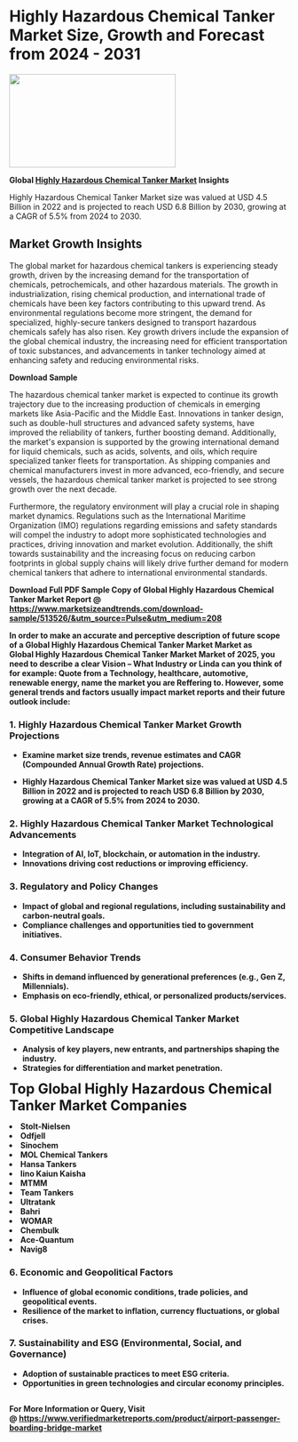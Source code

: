 <H1>Highly Hazardous Chemical Tanker Market Size, Growth and Forecast from 2024 - 2031</H1><img class="aligncenter size-medium wp-image-584254" src="https://thirdeyenews.in/wp-content/uploads/2024/09/Global-Market-Research-300x168.jpeg" alt="" width="300" height="168" /><p><strong>Global&nbsp;<a href="https://www.marketsizeandtrends.com/download-sample/513526/&amp;utm_source=Pulse&amp;utm_medium=208">Highly Hazardous Chemical Tanker Market</a> Insights</strong></p><p>Highly Hazardous Chemical Tanker Market size was valued at USD 4.5 Billion in 2022 and is projected to reach USD 6.8 Billion by 2030, growing at a CAGR of 5.5% from 2024 to 2030.</p><p><h2>Market Growth Insights</h2> <p>The global market for hazardous chemical tankers is experiencing steady growth, driven by the increasing demand for the transportation of chemicals, petrochemicals, and other hazardous materials. The growth in industrialization, rising chemical production, and international trade of chemicals have been key factors contributing to this upward trend. As environmental regulations become more stringent, the demand for specialized, highly-secure tankers designed to transport hazardous chemicals safely has also risen. Key growth drivers include the expansion of the global chemical industry, the increasing need for efficient transportation of toxic substances, and advancements in tanker technology aimed at enhancing safety and reducing environmental risks.</p> <p><strong>Download Sample</strong></p> <p>The hazardous chemical tanker market is expected to continue its growth trajectory due to the increasing production of chemicals in emerging markets like Asia-Pacific and the Middle East. Innovations in tanker design, such as double-hull structures and advanced safety systems, have improved the reliability of tankers, further boosting demand. Additionally, the market's expansion is supported by the growing international demand for liquid chemicals, such as acids, solvents, and oils, which require specialized tanker fleets for transportation. As shipping companies and chemical manufacturers invest in more advanced, eco-friendly, and secure vessels, the hazardous chemical tanker market is projected to see strong growth over the next decade.</p> <p>Furthermore, the regulatory environment will play a crucial role in shaping market dynamics. Regulations such as the International Maritime Organization (IMO) regulations regarding emissions and safety standards will compel the industry to adopt more sophisticated technologies and practices, driving innovation and market evolution. Additionally, the shift towards sustainability and the increasing focus on reducing carbon footprints in global supply chains will likely drive further demand for modern chemical tankers that adhere to international environmental standards.</p> <p><strong></p><p><span class=""><strong>Download Full PDF Sample Copy of Global Highly Hazardous Chemical Tanker Market Report</strong> @ <a href="https://www.marketsizeandtrends.com/download-sample/513526/&amp;utm_source=Pulse&amp;utm_medium=208" target="_blank">https://www.marketsizeandtrends.com/download-sample/513526/&amp;utm_source=Pulse&amp;utm_medium=208</a></span></p><p>In order to make an accurate and perceptive description of future scope of a Global&nbsp;Highly Hazardous Chemical Tanker Market Market as Global&nbsp;Highly Hazardous Chemical Tanker Market Market of 2025, you need to describe a clear Vision &ndash; What Industry or Linda can you think of for example: Quote from a Technology, healthcare, automotive, renewable energy, name the market you are Reffering to. However, some general trends and factors usually impact market reports and their future outlook include:</p><h3>1.&nbsp;<strong>Highly Hazardous Chemical Tanker Market Growth Projections</strong></h3><ul><li>Examine market size trends, revenue estimates and CAGR (Compounded Annual Growth Rate) projections.</li><li><p>Highly Hazardous Chemical Tanker Market size was valued at USD 4.5 Billion in 2022 and is projected to reach USD 6.8 Billion by 2030, growing at a CAGR of 5.5% from 2024 to 2030.</p></li></ul><h3>2.&nbsp;<strong>Highly Hazardous Chemical Tanker Market Technological Advancements</strong></h3><ul><li>Integration of AI, IoT, blockchain, or automation in the industry.</li><li>Innovations driving cost reductions or improving efficiency.</li></ul><h3>3.&nbsp;<strong>Regulatory and Policy Changes</strong></h3><ul><li>Impact of global and regional regulations, including sustainability and carbon-neutral goals.</li><li>Compliance challenges and opportunities tied to government initiatives.</li></ul><h3>4.&nbsp;<strong>Consumer Behavior Trends</strong></h3><ul><li>Shifts in demand influenced by generational preferences (e.g., Gen Z, Millennials).</li><li>Emphasis on eco-friendly, ethical, or personalized products/services.</li></ul><h3>5.&nbsp;<strong>Global Highly Hazardous Chemical Tanker Market Competitive Landscape</strong></h3><ul><li>Analysis of key players, new entrants, and partnerships shaping the industry.</li><li>Strategies for differentiation and market penetration.</li></ul><p data-pm-slice="1 1 []"><span style="color: inherit; font-family: inherit; font-size: 25px;">Top Global Highly Hazardous Chemical Tanker Market Companies</span></p><div class="" data-test-id=""><p><li>Stolt-Nielsen</li><li> Odfjell</li><li> Sinochem</li><li> MOL Chemical Tankers</li><li> Hansa Tankers</li><li> Iino Kaiun Kaisha</li><li> MTMM</li><li> Team Tankers</li><li> Ultratank</li><li> Bahri</li><li> WOMAR</li><li> Chembulk</li><li> Ace-Quantum</li><li> Navig8</li></p></div><h3>6.&nbsp;<strong>Economic and Geopolitical Factors</strong></h3><ul><li>Influence of global economic conditions, trade policies, and geopolitical events.</li><li>Resilience of the market to inflation, currency fluctuations, or global crises.</li></ul><h3>7.&nbsp;<strong>Sustainability and ESG (Environmental, Social, and Governance)</strong></h3><ul><li>Adoption of sustainable practices to meet ESG criteria.</li><li>Opportunities in green technologies and circular economy principles.</li></ul><h2><strong style="font-size: 14px;">For More Information or Query, Visit @&nbsp;</strong><a style="background-color: #ffffff; font-size: 14px;" href="https://www.marketsizeandtrends.com/report/highly-hazardous-chemical-tanker-market/" target="_blank">https://www.verifiedmarketreports.com/product/airport-passenger-boarding-bridge-market</a></h2>
